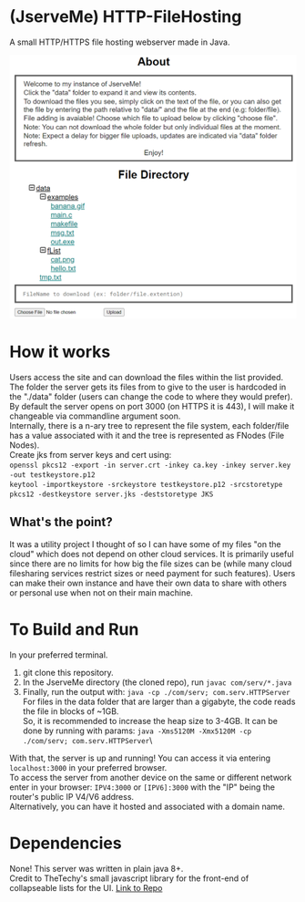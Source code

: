 # (JserveMe) HTTP-FileHosting
A small HTTP/HTTPS file hosting webserver made in Java.

![thumbnail](images/preview.png)

# How it works
Users access the site and can download the files within the list provided.\
The folder the server gets its files from to give to the user is hardcoded in the "./data" folder (users can change the code to where they would prefer).\
By default the server opens on port 3000 (on HTTPS it is 443), I will make it changeable via commandline argument soon.\
Internally, there is a n-ary tree to represent the file system, each folder/file has a value associated with it and the tree is represented as FNodes (File Nodes).\
Create jks from server keys and cert using:\
```openssl pkcs12 -export -in server.crt -inkey ca.key -inkey server.key -out testkeystore.p12```\
```keytool -importkeystore -srckeystore testkeystore.p12 -srcstoretype pkcs12 -destkeystore server.jks -deststoretype JKS```

## What's the point?
It was a utility project I thought of so I can have some of my files "on the cloud" which does not depend on other cloud services.
It is primarily useful since there are no limits for how big the file sizes can be (while many cloud filesharing services restrict sizes or need payment for such features).
Users can make their own instance and have their own data to share with others or personal use when not on their main machine.

# To Build and Run
In your preferred terminal.
1. git clone this repository.
2. In the JserveMe directory (the cloned repo), run ```javac com/serv/*.java```
3. Finally, run the output with: ```java -cp ./com/serv; com.serv.HTTPServer```
For files in the data folder that are larger than a gigabyte, the code reads the file in blocks of ~1GB.\
So, it is recommended to increase the heap size to 3-4GB. It can be done by running with params: ```java -Xms5120M -Xmx5120M -cp ./com/serv; com.serv.HTTPServer```\

With that, the server is up and running! You can access it via entering ```localhost:3000``` in your preferred browser.\
To access the server from another device on the same or different network enter in your browser: ```IPV4:3000``` or ```[IPV6]:3000``` with the "IP" being the router's public IP V4/V6 address.\
Alternatively, you can have it hosted and associated with a domain name.

# Dependencies
None! This server was written in plain java 8+.\
Credit to TheTechy's small javascript library for the front-end of collapseable lists for the UI.
[Link to Repo](https://github.com/TheTechy/jslists)